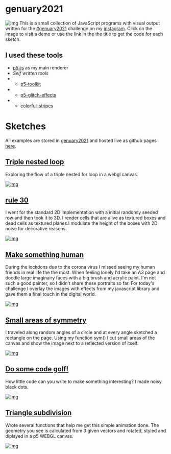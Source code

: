 # genuary2021
![img](images/cover.jpg)
This is a small collection of JavaScript programs with visual output written for the [#genuary2021](https://genuary2021.github.io/) challenge on my [instagram](https://www.instagram.com/_matthiasjaeger/). Click on the image to visit a demo or use the link in the the title to get the code for each sketch.

## I used these tools
- [p5-js](https://p5js.org) as my main renderer
- *Self written tools*
- - [p5-toolkit](https://github.com/matthias-jaeger-net/p5-toolkit)
- - [p5-glitch-effects](https://github.com/matthias-jaeger-net/p5-glitch-effects)
- - [colorful-stripes](https://github.com/matthias-jaeger-net/colorful-stripes)

# Sketches

All examples are stored in [genuary2021](https://github.com/matthias-jaeger-net/genuary2021) and hosted live as github pages [here](https://matthias-jaeger-net.github.io/genuary2021/).

## [Triple nested loop](https://github.com/matthias-jaeger-net/genuary2021/tree/main/genuary-1)

Exploring the flow of a triple nested for loop in a webgl canvas.

[![img](images/gen1.jpg)](genuary-1)


## [rule 30](https://github.com/matthias-jaeger-net/genuary2021/tree/main/genuary-2)

I went for the standard 2D implementation with a initial randomly seeded row and then took it to 3D. I render cells that are alive as textured boxes and dead cells as textured planes.I modulate the height of the boxes with 2D noise for decorative reasons.

[![img](images/gen2.jpg)](genuary-2)


## [Make something human](https://github.com/matthias-jaeger-net/genuary2021/tree/main/genuary-3)

During the lockdons due to the corona virus I missed seeing my human friends in real life the the most. When feeling lonely I'd take an A3 page and doodle large imaginairy faces with a big brush and acrylic paint. I'm not such a good painter, so I didn't share these portraits so far. For today's challenge I overlay the images with effects from my javascript library and gave them a final touch in the digital world.

[![img](images/gen3.jpg)](genuary-3)


## [Small areas of symmetry](https://github.com/matthias-jaeger-net/genuary2021/tree/main/genuary-4)

I traveled along random angles of a circle and at every angle sketched a rectangle on the page. Using my function sym() I cut small areas of the canvas and show the image next to a reflected version of itself.

[![img](images/gen4.jpg)](genuary-4)


## [Do some code golf!](https://github.com/matthias-jaeger-net/genuary2021/tree/main/genuary-5)

How little code can you write to make something interesting? I made noisy black dots.

[![img](images/gen5.jpg)](genuary-5)


## [Triangle subdivision](https://github.com/matthias-jaeger-net/genuary2021/tree/main/genuary-6)

Wrote several functions that help me get this simple animation done. The geometry you see is calculated from 3 given vectors and rotated, styled and diplayed in a p5 WEBGL canvas.

[![img](images/gen6.jpg)](genuary-6)
